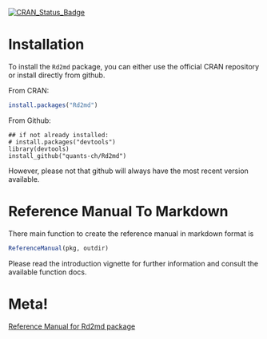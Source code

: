 [![CRAN_Status_Badge](http://www.r-pkg.org/badges/version/Rd2md)](https://cran.r-project.org/package=Rd2md)


# Installation

To install the `Rd2md` package, you can either use the official CRAN repository or install directly from github.

From CRAN:

```r
install.packages("Rd2md")
```

From Github:
```
## if not already installed:
# install.packages("devtools") 
library(devtools)
install_github("quants-ch/Rd2md")
```

However, please not that github will always have the most recent version available.

# Reference Manual To Markdown

There main function to create the reference manual in markdown format is

```r
ReferenceManual(pkg, outdir)
```

Please read the introduction vignette for further information and consult the available function docs.

# Meta!

[Reference Manual for Rd2md package](Reference_Manual_Rd2md.md)
